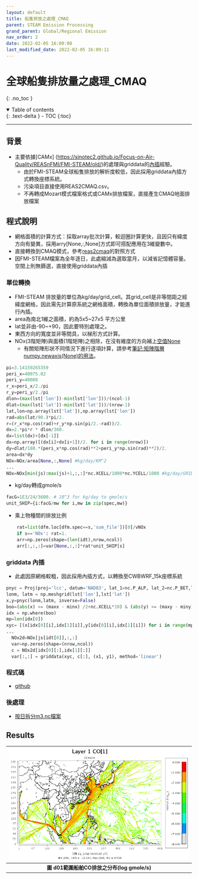 ```yaml
---
layout: default
title: 船隻排放之處理_CMAQ
parent: STEAM Emission Processing
grand_parent: Global/Regional Emission
nav_order: 2
date: 2022-02-05 16:09:08
last_modified_date: 2022-02-05 16:09:11
---
```


# 全球船隻排放量之處理_CMAQ
{: .no_toc }

<details open markdown="block">
  <summary>
    Table of contents
  </summary>
  {: .text-delta }
- TOC
{:toc}
</details>

---

## 背景
- 主要依據[CAMx] (https://sinotec2.github.io/Focus-on-Air-Quality/REASnFMI/FMI-STEAM/old/)的處理與griddata的[內插](https://sinotec2.github.io/Focus-on-Air-Quality/GridModels/LAND/Soils/#nasa-gldas)經驗。
  - 由於FMI-STEAM全球船隻排放的解析度較低，因此採用griddata內插方式轉換座標系統。
  - 污染項目直接使用REAS2CMAQ.csv。
  - 不再轉成Mozart模式檔案格式或CAMx排放檔案，直接產生CMAQ地面排放檔案


## 程式說明
- 網格面積的計算方式：採取array批次計算，較迴圈計算更快，且因只有緯度方向有變異，採用arry[None,:,None]方式即可搭配應用在3維變數中。
- 直接轉換到CMAQ模式，參考[reas2cmaq](https://sinotec2.github.io/Focus-on-Air-Quality/REASnFMI/REAS/reas2cmaq/)的對照方式
- 因FMI-STEAM檔案為全年逐日，此處縮減為選取當月，以減省記憶體容量。空間上則無篩選，直接使用griddata內插

### 單位轉換
- FMI-STEAM 排放量的單位為kg/day/grid_cell。其grid_cell是非等間距之經緯度網格，因此需先計算原系統之網格面積，轉換為單位面積排放量，才能進行內插。
- area為南北1維之面積，約為5x5~27x5 平方公里
- lat並非由-90~+90，因此要特別處理之。
- 東西方向的寬度並非等間具，以梯形方式計算。
- NOx(3階矩陣)與面積(1階矩陣)之相除，在沒有維度的方向補上[空值None](https://www.796t.com/post/ZWNndnc=.html)
  - 有關矩陣形狀不同情況下進行逐項計算，請參考[筆記:矩陣階層numpy.newaxis(None)的用法](https://sinotec2.github.io/Focus-on-Air-Quality/utilities/netCDF/MatrixRankNone/)。

```python
pi=3.14159265359
peri_x=40075.02
peri_y=40008
r_x=peri_x/2./pi
r_y=peri_y/2./pi
dlon=(max(lst['lon'])-min(lst['lon']))/(ncol-1)
dlat=(max(lst['lat'])-min(lst['lat']))/(nrow-1)
lat,lon=np.array(lst['lat']),np.array(lst['lon'])
rad=abs(lat/90.)*pi/2.
r=(r_x*np.cos(rad)+r_y*np.sin(pi/2.-rad))/2.
dx=2.*pi*r * dlon/360.
dx=list(dx)+[dx[-1]]
dx=np.array([(dx[i]+dx[i+1])/2. for i in range(nrow)])  
dy=dlat/180.*(peri_x*np.cos(rad)**2+peri_y*np.sin(rad)**2)/2.
area=dx*dy
NOx=NOx/area[None,:,None] #kg/day/KM^2
...
NOx=NOx[min(js):max(js)+1,:,:]*nc.XCELL/1000*nc.YCELL/1000 #kg/day/GRID-CELL
```
- kg/day轉成gmole/s

```python
facG=1E3/24/3600. # 10^3 for kg/day to gmole/s
unit_SHIP={i:facG/mw for i,mw in zip(spec,mw)}
```
- 乘上物種間的排放比例
```python
    rat=list(dfm.loc[dfm.spec==s,'sum_file'])[0]/vNOx
    if s=='NOx': rat=1.
    arr=np.zeros(shape=(len(idt),nrow,ncol))
    arr[:,:,:]=var[None,:,:]*rat*unit_SHIP[s]
```    

### griddata 內插
- 此處因原網格較粗，因此採用內插方式，以轉換至CWBWRF_15k座標系統

```python
pnyc = Proj(proj='lcc', datum='NAD83', lat_1=nc.P_ALP, lat_2=nc.P_BET,lat_0=nc.YCENT, lon_0=nc.XCENT, x_0=0, y_0=0.0)
lonm, latm = np.meshgrid(lst['lon'],lst['lat'])
x,y=pnyc(lonm,latm, inverse=False)
boo=(abs(x) <= (maxx - minx) /2+nc.XCELL*10) & (abs(y) <= (maxy - miny) /2+nc.YCELL*10)
idx = np.where(boo)
mp=len(idx[0])
xyc= [(x[idx[0][i],idx[1][i]],y[idx[0][i],idx[1][i]]) for i in range(mp)]
...
  NOx2d=NOx[js[idt[0]],:,:]
  var=np.zeros(shape=(nrow,ncol))
  c = NOx2d[idx[0][:],idx[1][:]]
  var[:,:] = griddata(xyc, c[:], (x1, y1), method='linear')
```

### 程式碼
- [github](https://github.com/sinotec2/cmaq_relatives/blob/master/emis/ship2cmaq.py)

### 後處理
- [按日拆分m3.nc檔案](https://sinotec2.github.io/Focus-on-Air-Quality/utilities/netCDF/brk_day/#brk_day2cs腳本程式)

## Results

| ![ship_co.PNG](https://github.com/sinotec2/Focus-on-Air-Quality/raw/main/assets/images/ship_co.PNG) |
|:--:|
| <b>圖 d01範圍船舶CO排放之分布(log gmole/s)</b>|  




